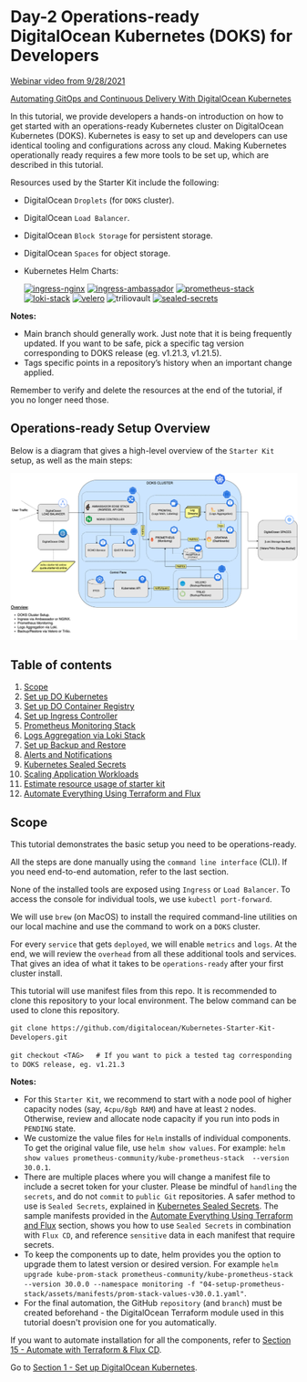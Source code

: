 # Day-2 Operations-ready DigitalOcean Kubernetes (DOKS) for Developers

[Webinar video from 9/28/2021](https://www.youtube.com/watch?v=C48gUklH1DU&t=5s)

[Automating GitOps and Continuous Delivery With DigitalOcean Kubernetes](https://www.youtube.com/watch?v=zNfbjpOQRxQ&t=3s)

In this tutorial, we provide developers a hands-on introduction on how to get started with an operations-ready Kubernetes cluster on DigitalOcean Kubernetes (DOKS). Kubernetes is easy to set up and developers can use identical tooling and configurations across any cloud. Making Kubernetes operationally ready requires a few more tools to be set up, which are described in this tutorial.

Resources used by the Starter Kit include the following:

- DigitalOcean `Droplets` (for `DOKS` cluster).
- DigitalOcean `Load Balancer`.
- DigitalOcean `Block Storage` for persistent storage.
- DigitalOcean `Spaces` for object storage.
- Kubernetes Helm Charts:

    [![ingress-nginx](https://img.shields.io/static/v1?label=ingress-nginx&message=4.0.13&color=success)](https://artifacthub.io/packages/helm/ingress-nginx/ingress-nginx/4.0.13)
    [![ingress-ambassador](https://img.shields.io/static/v1?label=ingress-ambassador&message=7.2.2&color=success)](https://artifacthub.io/packages/helm/datawire/edge-stack/7.2.2)
    [![prometheus-stack](https://img.shields.io/static/v1?label=prometheus-stack&message=30.0.1&color=success)](https://artifacthub.io/packages/helm/prometheus-community/kube-prometheus-stack/30.0.1)
    [![loki-stack](https://img.shields.io/static/v1?label=loki-stack&message=2.5.1&color=success)](https://artifacthub.io/packages/helm/grafana/loki-stack/2.5.1)
    [![velero](https://img.shields.io/static/v1?label=velero&message=2.27.3&color=success)](https://artifacthub.io/packages/helm/vmware-tanzu/velero/2.27.3)
    ![triliovault](https://img.shields.io/static/v1?label=triliovault&message=2.6.3&color=success)
    [![sealed-secrets](https://img.shields.io/static/v1?label=sealed-secrets&message=2.0.2&color=success)](https://artifacthub.io/packages/helm/bitnami-labs/sealed-secrets/2.0.2)

**Notes:**

- Main branch should generally work. Just note that it is being frequently updated. If you want to be safe, pick a specific tag version corresponding to DOKS release (eg. v1.21.3, v1.21.5).
- Tags specific points in a repository’s history when an important change applied.

Remember to verify and delete the resources at the end of the tutorial, if you no longer need those.

## Operations-ready Setup Overview

Below is a diagram that gives a high-level overview of the `Starter Kit` setup, as well as the main steps:

![Setup Overview](assets/images/starter_kit_arch_overview.png)

## Table of contents

1. [Scope](#scope)
2. [Set up DO Kubernetes](01-setup-DOKS/README.md)
3. [Set up DO Container Registry](02-setup-DOCR/README.md)
4. [Set up Ingress Controller](03-setup-ingress-controller/README.md)
5. [Prometheus Monitoring Stack](04-setup-prometheus-stack/README.md)
6. [Logs Aggregation via Loki Stack](05-setup-loki-stack/README.md)
7. [Set up Backup and Restore](06-setup-backup-restore/README.md)
8. [Alerts and Notifications](07-alerting-and-notification/README.md)
9. [Kubernetes Sealed Secrets](08-kubernetes-sealed-secrets/README.md)
10. [Scaling Application Workloads](09-scaling-application-workloads/README.md)
11. [Estimate resource usage of starter kit](14-starter-kit-resource-usage/README.md)
12. [Automate Everything Using Terraform and Flux](15-automate-with-terraform-flux/README.md)

## Scope

This tutorial demonstrates the basic setup you need to be operations-ready.

All the steps are done manually using the `command line interface` (CLI). If you need end-to-end automation, refer to the last section.

None of the installed tools are exposed using `Ingress` or `Load Balancer`. To access the console for individual tools, we use `kubectl port-forward`.

We will use `brew` (on MacOS) to install the required command-line utilities on our local machine and use the command to work on a `DOKS` cluster.

For every `service` that gets `deployed`, we will enable `metrics` and `logs`. At the end, we will review the `overhead` from all these additional tools and services. That gives an idea of what it takes to be `operations-ready` after your first cluster install.

This tutorial will use manifest files from this repo. It is recommended to clone this repository to your local environment. The below command can be used to clone this repository.

```shell
git clone https://github.com/digitalocean/Kubernetes-Starter-Kit-Developers.git

git checkout <TAG>   # If you want to pick a tested tag corresponding to DOKS release, eg. v1.21.3
```

**Notes:**

- For this `Starter Kit`, we recommend to start with a node pool of higher capacity nodes (say, `4cpu/8gb RAM`) and have at least `2` nodes. Otherwise, review and allocate node capacity if you run into pods in `PENDING` state.
- We customize the value files for `Helm` installs of individual components. To get the original value file, use `helm show values`. For example: `helm show values prometheus-community/kube-prometheus-stack  --version 30.0.1`.
- There are multiple places where you will change a manifest file to include a secret token for your cluster. Please be mindful of `handling` the `secrets`, and do not `commit` to `public Git` repositories. A safer method to use is `Sealed Secrets`, explained in [Kubernetes Sealed Secrets](08-kubernetes-sealed-secrets/README.md). The sample manifests provided in the [Automate Everything Using Terraform and Flux](15-automate-with-terraform-flux/README.md) section, shows you how to use `Sealed Secrets` in combination with `Flux CD`, and reference `sensitive` data in each manifest that require secrets.
- To keep the components up to date, helm provides you the option to upgrade them to latest version or desired version. For example `helm upgrade kube-prom-stack prometheus-community/kube-prometheus-stack --version 30.0.0 --namespace monitoring -f "04-setup-prometheus-stack/assets/manifests/prom-stack-values-v30.0.1.yaml"`.
- For the final automation, the GitHub `repository` (and `branch`) must be created beforehand - the DigitalOcean Terraform module used in this tutorial doesn't provision one for you automatically.

If you want to automate installation for all the components, refer to [Section 15 - Automate with Terraform & Flux CD](15-automate-with-terraform-flux/README.md).

Go to [Section 1 - Set up DigitalOcean Kubernetes](01-setup-DOKS/README.md).
